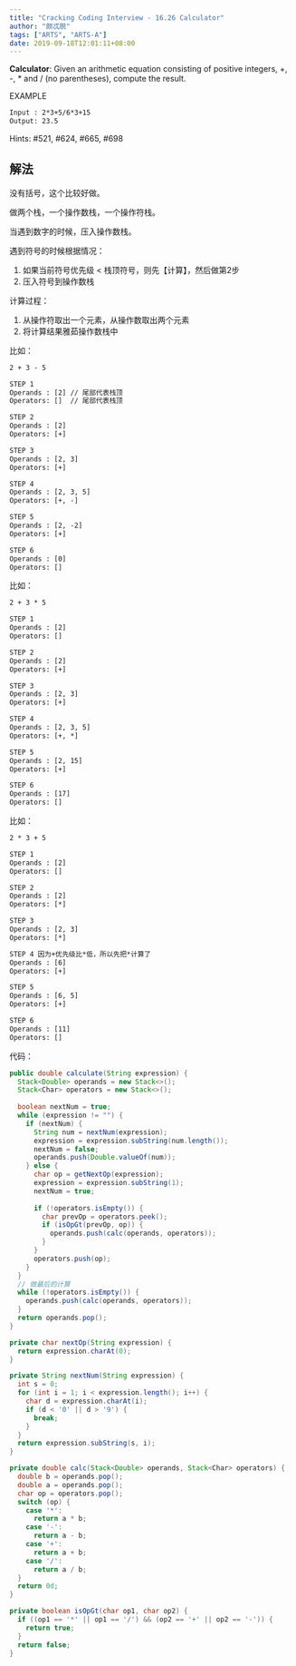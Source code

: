 ```yaml
---
title: "Cracking Coding Interview - 16.26 Calculator"
author: "颇忒脱"
tags: ["ARTS", "ARTS-A"]
date: 2019-09-18T12:01:11+08:00
---
```


<!--more-->

**Calculator**: Given an arithmetic equation consisting of positive integers, +, -, * and / (no paren­theses), compute the result.

EXAMPLE

```txt
Input : 2*3+5/6*3+15
Output: 23.5
```

Hints: #521, #624, #665, #698

## 解法

没有括号，这个比较好做。

做两个栈，一个操作数栈，一个操作符栈。

当遇到数字的时候，压入操作数栈。

遇到符号的时候根据情况：

1. 如果当前符号优先级 < 栈顶符号，则先【计算】，然后做第2步
2. 压入符号到操作数栈

计算过程：

1. 从操作符取出一个元素，从操作数取出两个元素
2. 将计算结果雅茹操作数栈中

比如：

```txt
2 + 3 - 5

STEP 1
Operands : [2] // 尾部代表栈顶
Operators: []  // 尾部代表栈顶

STEP 2
Operands : [2]
Operators: [+]

STEP 3
Operands : [2, 3]
Operators: [+]

STEP 4
Operands : [2, 3, 5]
Operators: [+, -]

STEP 5
Operands : [2, -2]
Operators: [+]

STEP 6
Operands : [0]
Operators: []
```

比如：

```txt
2 + 3 * 5

STEP 1
Operands : [2]
Operators: []

STEP 2
Operands : [2]
Operators: [+]

STEP 3
Operands : [2, 3]
Operators: [+]

STEP 4
Operands : [2, 3, 5]
Operators: [+, *]

STEP 5
Operands : [2, 15]
Operators: [+]

STEP 6
Operands : [17]
Operators: []
```

比如：

```txt
2 * 3 + 5

STEP 1
Operands : [2]
Operators: []

STEP 2
Operands : [2]
Operators: [*]

STEP 3
Operands : [2, 3]
Operators: [*]

STEP 4 因为+优先级比*低，所以先把*计算了
Operands : [6]
Operators: [+]

STEP 5
Operands : [6, 5]
Operators: [+]

STEP 6
Operands : [11]
Operators: []
```



代码：

```java
public double calculate(String expression) {
  Stack<Double> operands = new Stack<>();
  Stack<Char> operators = new Stack<>();
  
  boolean nextNum = true;
  while (expression != "") {
    if (nextNum) {
      String num = nextNum(expression);
      expression = expression.subString(num.length());
      nextNum = false;
      operands.push(Double.valueOf(num));
    } else {
      char op = getNextOp(expression);
      expression = expression.subString(1);
      nextNum = true;
      
      if (!operators.isEmpty()) {
        char prevOp = operators.peek();
        if (isOpGt(prevOp, op)) {
          operands.push(calc(operands, operators));
        }
      }
      operators.push(op);
    }
  }
  // 做最后的计算
  while (!operators.isEmpty()) {
    operands.push(calc(operands, operators));
  }
  return operands.pop();
}

private char nextOp(String expression) {
  return expression.charAt(0);
}

private String nextNum(String expression) {
  int s = 0;
  for (int i = 1; i < expression.length(); i++) {
    char d = expression.charAt(i);
    if (d < '0' || d > '9') {
      break;
    }
  }
  return expression.subString(s, i);
}

private double calc(Stack<Double> operands, Stack<Char> operators) {
  double b = operands.pop();
  double a = operands.pop();
  char op = operators.pop();
  switch (op) {
    case '*':
      return a * b;
    case '-':
      return a - b;
    case '+':
      return a + b;
    case '/':
      return a / b;
  }
  return 0d;
}

private boolean isOpGt(char op1, char op2) {
  if ((op1 == '*' || op1 == '/') && (op2 == '+' || op2 == '-')) {
    return true;
  }
  return false;
}
```

